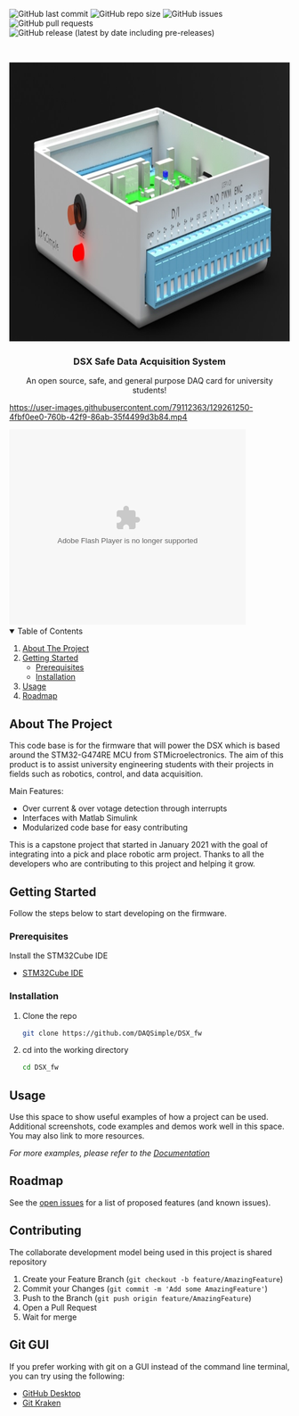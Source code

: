 <!-- PROJECT SHIELDS -->
<!--
-->
![GitHub last commit](https://img.shields.io/github/last-commit/DAQSimple/DSX_fw)
![GitHub repo size](https://img.shields.io/github/repo-size/DAQSimple/DSX_fw)
![GitHub issues](https://img.shields.io/github/issues/DAQSimple/DSX_fw)
![GitHub pull requests](https://img.shields.io/github/issues-pr/DAQSimple/DSX_fw)
![GitHub release (latest by date including pre-releases)](https://img.shields.io/github/v/release/DAQSimple/DSX_fw?include_prereleases)

<!-- PROJECT LOGO -->
<br />
<p align="center">
  <a href="https://github.com/othneildrew/Best-README-Template">
    <img src="images/case2.JPG" alt="Logo" width="1000" height="500">
  </a>

  <h3 align="center">DSX Safe Data Acquisition System</h3>

  <p align="center">
    An open source, safe, and general purpose DAQ card for university students! 
    <br />
  </p>
</p>



https://user-images.githubusercontent.com/79112363/129261250-4fbf0ee0-760b-42f9-86ab-35f4499d3b84.mp4



<object width="425" height="350">
  <param name="movie" value="https://youtu.be/iJyCrCniYdE" />
  <param name="wmode" value="transparent" />
  <embed src="https://youtu.be/iJyCrCniYdE"
         type="application/x-shockwave-flash"
         wmode="transparent" width="425" height="350" />
</object>

<!-- TABLE OF CONTENTS -->
<details open="open">
  <summary>Table of Contents</summary>
  <ol>
    <li>
      <a href="#about-the-project">About The Project</a>
    </li>
    <li>
      <a href="#getting-started">Getting Started</a>
      <ul>
        <li><a href="#prerequisites">Prerequisites</a></li>
        <li><a href="#installation">Installation</a></li>
      </ul>
    </li>
    <li><a href="#usage">Usage</a></li>
    <li><a href="#roadmap">Roadmap</a></li>
  </ol>
</details>



<!-- ABOUT THE PROJECT -->
## About The Project

This code base is for the firmware that will power the DSX which is based around the STM32-G474RE MCU from STMicroelectronics.
The aim of this product is to assist university engineering students with their projects in fields such as robotics, control, and data acquisition. 

Main Features:
* Over current & over votage detection through interrupts 
* Interfaces with Matlab Simulink
* Modularized code base for easy contributing

This is a capstone project that started in January 2021 with the goal of integrating into a pick and place robotic arm project.
Thanks to all the developers who are contributing to this project and helping it grow.


<!-- GETTING STARTED -->
## Getting Started

Follow the steps below to start developing on the firmware.

### Prerequisites

Install the STM32Cube IDE
* [STM32Cube IDE](https://www.st.com/en/development-tools/stm32cubeide.html)

### Installation

1. Clone the repo
   ```sh
   git clone https://github.com/DAQSimple/DSX_fw
   ```
2. cd into the working directory
   ```sh
   cd DSX_fw
   ```


<!-- USAGE EXAMPLES -->
## Usage

Use this space to show useful examples of how a project can be used. Additional screenshots, code examples and demos work well in this space. You may also link to more resources.

_For more examples, please refer to the [Documentation](https://drive.google.com/drive/u/0/folders/1v6Ogk9cWeK-9JGX7ApI4z3O4f6FaFJ_J)_



<!-- ROADMAP -->
## Roadmap

See the [open issues](https://github.com/DAQSimple/DSX_fw/issues) for a list of proposed features (and known issues).


<!-- CONTRIBUTING -->
## Contributing

The collaborate development model being used in this project is shared repository

1. Create your Feature Branch (`git checkout -b feature/AmazingFeature`)
2. Commit your Changes (`git commit -m 'Add some AmazingFeature'`)
3. Push to the Branch (`git push origin feature/AmazingFeature`)
4. Open a Pull Request
5. Wait for merge

<!-- Git GUI -->
## Git GUI

If you prefer working with git on a GUI instead of the command line terminal, you can try using the following:

* [GitHub Desktop](https://desktop.github.com/)
* [Git Kraken](https://www.gitkraken.com/)
